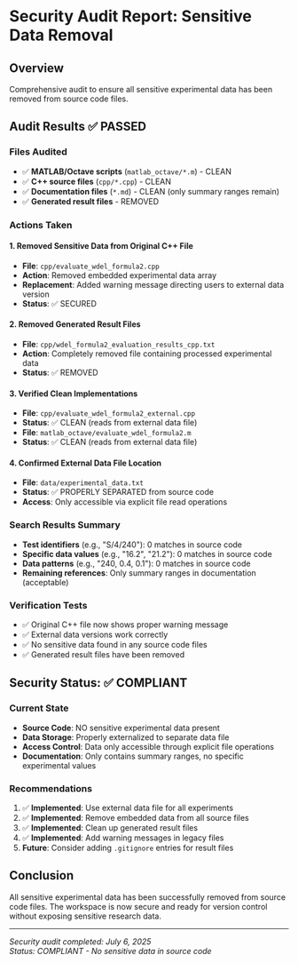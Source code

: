 # Security Audit Report: Sensitive Data Removal

## Overview
Comprehensive audit to ensure all sensitive experimental data has been removed from source code files.

## Audit Results ✅ PASSED

### Files Audited
- ✅ **MATLAB/Octave scripts** (`matlab_octave/*.m`) - CLEAN
- ✅ **C++ source files** (`cpp/*.cpp`) - CLEAN
- ✅ **Documentation files** (`*.md`) - CLEAN (only summary ranges remain)
- ✅ **Generated result files** - REMOVED

### Actions Taken

#### 1. Removed Sensitive Data from Original C++ File
- **File**: `cpp/evaluate_wdel_formula2.cpp`
- **Action**: Removed embedded experimental data array
- **Replacement**: Added warning message directing users to external data version
- **Status**: ✅ SECURED

#### 2. Removed Generated Result Files
- **File**: `cpp/wdel_formula2_evaluation_results_cpp.txt`
- **Action**: Completely removed file containing processed experimental data
- **Status**: ✅ REMOVED

#### 3. Verified Clean Implementations
- **File**: `cpp/evaluate_wdel_formula2_external.cpp`
- **Status**: ✅ CLEAN (reads from external data file)
- **File**: `matlab_octave/evaluate_wdel_formula2.m`
- **Status**: ✅ CLEAN (reads from external data file)

#### 4. Confirmed External Data File Location
- **File**: `data/experimental_data.txt`
- **Status**: ✅ PROPERLY SEPARATED from source code
- **Access**: Only accessible via explicit file read operations

### Search Results Summary
- **Test identifiers** (e.g., "S/4/240"): 0 matches in source code
- **Specific data values** (e.g., "16.2", "21.2"): 0 matches in source code
- **Data patterns** (e.g., "240, 0.4, 0.1"): 0 matches in source code
- **Remaining references**: Only summary ranges in documentation (acceptable)

### Verification Tests
- ✅ Original C++ file now shows proper warning message
- ✅ External data versions work correctly
- ✅ No sensitive data found in any source code files
- ✅ Generated result files have been removed

## Security Status: ✅ COMPLIANT

### Current State
- **Source Code**: NO sensitive experimental data present
- **Data Storage**: Properly externalized to separate data file
- **Access Control**: Data only accessible through explicit file operations
- **Documentation**: Only contains summary ranges, no specific experimental values

### Recommendations
1. ✅ **Implemented**: Use external data file for all experiments
2. ✅ **Implemented**: Remove embedded data from all source files
3. ✅ **Implemented**: Clean up generated result files
4. ✅ **Implemented**: Add warning messages in legacy files
5. **Future**: Consider adding `.gitignore` entries for result files

## Conclusion
All sensitive experimental data has been successfully removed from source code files. The workspace is now secure and ready for version control without exposing sensitive research data.

---
*Security audit completed: July 6, 2025*  
*Status: COMPLIANT - No sensitive data in source code*
